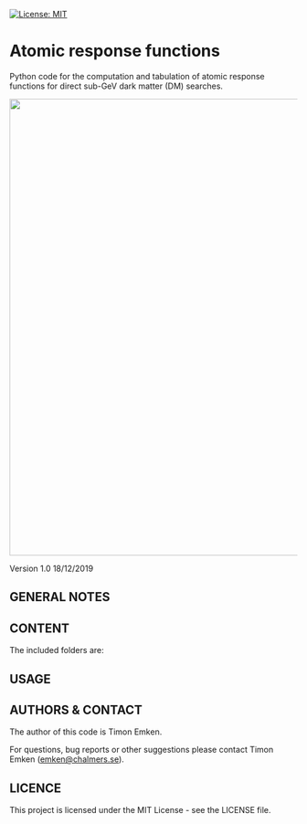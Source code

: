 <!-- [![Build Status](https://travis-ci.com/temken/DM_Electron_Responses.svg?token=CWyAeZfiHMD8t4eitDid&branch=master)](https://travis-ci.com/temken/DM_Electron_Responses) -->
<!-- [![Coverage Status](https://coveralls.io/repos/github/temken/pythonproject/badge.svg?branch=master)](https://coveralls.io/github/temken/pythonproject?branch=master) -->
[![License: MIT](https://img.shields.io/badge/License-MIT-blue.svg)](https://opensource.org/licenses/MIT)

# Atomic response functions

<!-- [![DOI](https://zenodo.org/badge/xxx.svg)](https://zenodo.org/badge/latestdoi/xxx)
[![arXiv](https://img.shields.io/badge/arXiv-xxx-B31B1B.svg)](https://arxiv.org/abs/xxx) -->

Python code for the computation and tabulation of atomic response functions for direct sub-GeV dark matter (DM) searches.

<img src="https://user-images.githubusercontent.com/29034913/70995423-d0683c80-20d0-11ea-85bd-fdcb91d972eb.png" width="800">

Version 1.0 18/12/2019

## GENERAL NOTES

## CONTENT

The included folders are:

## USAGE

<!-- ## CITING DaMaSCUS

If you decide to use this code, please cite

(xxx)

as well as the original publications,

>Catena, R., Emken, T. , Spaldin, N., Tarantino, W., Atomic responses to general dark matter-electron interactions, [[arXiv:1912.xxxx]](https://arxiv.org/abs/1912.xxxx). -->

## AUTHORS & CONTACT

The author of this code is Timon Emken.

For questions, bug reports or other suggestions please contact Timon Emken (emken@chalmers.se).


## LICENCE

This project is licensed under the MIT License - see the LICENSE file.

